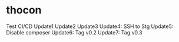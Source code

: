 # thocon
Test CI/CD
Update1
Update2
Update3
Update4: SSH to Stg
Update5: Disable composer
Update6: Tag v0.2
Update7: Tag v0.3
